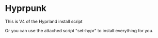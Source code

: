 # Hyprpunk
This is V4 of the Hyprland install script


Or you can use the attached script "set-hypr" to install everything for you.